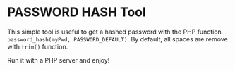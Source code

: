 # PASSWORD HASH Tool

This simple tool is useful to get a hashed password with the PHP function `password_hash(myPwd, PASSWORD_DEFAULT)`.
By default, all spaces are remove with `trim()` function.

Run it with a PHP server and enjoy!
